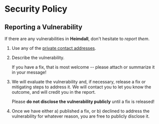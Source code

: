 # Security Policy

## Reporting a Vulnerability

If there are any vulnerabilities in **Heimdall**, don't hesitate to _report them_.

1. Use any of the [private contact addresses](https://github.com/starknet-exploration/heimdall#support).
2. Describe the vulnerability.

   If you have a fix, that is most welcome -- please attach or summarize it in your message!

3. We will evaluate the vulnerability and, if necessary, release a fix or mitigating steps to address it. We will contact you to let you know the outcome, and will credit you in the report.

   Please **do not disclose the vulnerability publicly** until a fix is released!

4. Once we have either a) published a fix, or b) declined to address the vulnerability for whatever reason, you are free to publicly disclose it.
